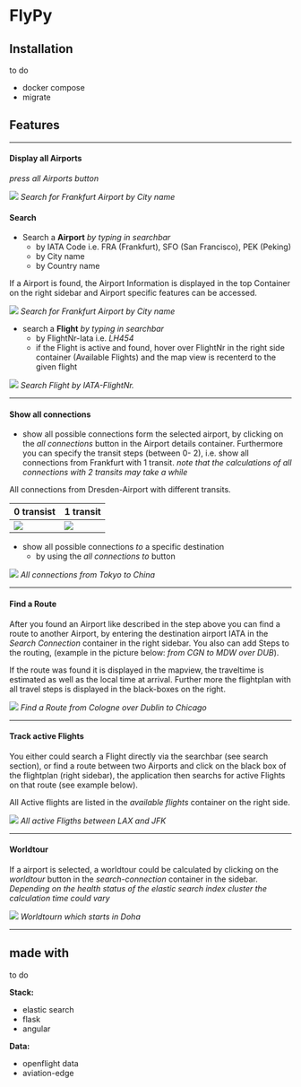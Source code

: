 # FlyPy

## Installation
to do
- docker compose
- migrate

## Features

----

#### Display all Airports

<i>press all Airports button</i>

![](screens/Selection_011.png)
<i> Search for Frankfurt Airport by City name</i>


#### Search

- Search a **Airport** <i>by typing in searchbar</i>
    - by IATA Code i.e. FRA (Frankfurt), SFO (San Francisco), PEK (Peking)
    - by City name
    - by Country name

If a Airport is found, the Airport Information is displayed in the top Container on the right sidebar and Airport specific features can be accessed.

![](screens/Selection_010.png)
<i> Search for Frankfurt Airport by City name</i>

- search a **Flight** <i>by typing in searchbar</i>
    - by FlightNr-Iata i.e. <i>LH454</i>
    - if the Flight is active and found, hover over FlightNr in the right side container (Available Flights) and the map view is recenterd to the given flight

![](screens/Selection_012.png)
<i> Search Flight by IATA-FlightNr.</i>

---
#### Show all connections

- show all possible connections form the selected airport, by clicking on the *all connections* button in the Airport details container. Furthermore you can specify the transit steps (between 0- 2), i.e. show all connections from Frankfurt with 1 transit. 
*note that the calculations of all connections with 2 transits may take a while*

All connections from Dresden-Airport with different transits.

| 0 transist| 1 transit  |
|----------|-------------|
|![](screens/Selection_016.png)| ![](screens/Selection_017.png)


- show all possible connections *to* a specific destination
    - by using the *all connections to* button


![](screens/Selection_019.png)
<i> All connections from Tokyo to China</i>


---
#### Find a Route

After you found an Airport like described in the step above you can find a route to another Airport, by entering the destination airport IATA in the *Search Connection* container in the right sidebar. You also can add Steps to the routing, (example in the picture below: *from CGN to MDW over DUB*). 

If the route was found it is displayed in the mapview, the traveltime is estimated as well as the local time at arrival. Further more the flightplan with all travel steps is displayed in the black-boxes on the right. 

![](screens/Selection_013.png)
<i> Find a Route from Cologne over Dublin to Chicago</i>

---
#### Track active Flights

You either could search a Flight directly via the searchbar (see search section), or find a route between two Airports and click on the black box of the flightplan (right sidebar), the application then searchs for active Flights on that route (see example below). 

All Active flights are listed in the *available flights* container on the right side.
  
![](screens/Selection_014.png)
<i> All active Fligths between LAX and JFK</i>

---
#### Worldtour

If a airport is selected, a worldtour could be calculated by clicking on the *worldtour* button in the *search-connection* container in the sidebar. *Depending on the health status of the elastic search index cluster the calculation time could vary*

![](screens/Selection_015.png)
<i> Worldtourn which starts in Doha</i>

___
## made with 

to do

**Stack:**
- elastic search
- flask
- angular

**Data:**
- openflight data
- aviation-edge